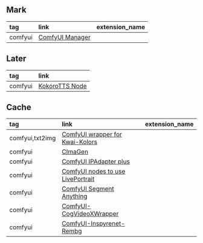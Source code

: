 ## Mark

|tag|link|extension_name|
|:-|:-|:-|
|comfyui|[ComfyUI Manager](https://github.com/ltdrdata/ComfyUI-Manager)

## Later

|tag|link|
|:-|:-|
|comfyui|[KokoroTTS Node](https://github.com/MushroomFleet/DJZ-KokoroTTS)

## Cache

|tag|link|extension_name|
|:-|:-|:-|
|comfyui,txt2img|[ComfyUI wrapper for Kwai-Kolors](https://github.com/kijai/ComfyUI-KwaiKolorsWrapper)
|comfyui|[CImaGen](https://github.com/ServOKio/CImaGen)
|comfyui|[ComfyUI IPAdapter plus](https://github.com/cubiq/ComfyUI_IPAdapter_plus)|
|comfyui|[ComfyUI nodes to use LivePortrait](https://github.com/kijai/ComfyUI-LivePortraitKJ)
|comfyui|[ComfyUI Segment Anything](https://github.com/storyicon/comfyui_segment_anything)
|comfyui|[ComfyUI-CogVideoXWrapper](https://github.com/kijai/ComfyUI-CogVideoXWrapper)
|comfyui|[ComfyUI-Inspyrenet-Rembg](https://github.com/john-mnz/ComfyUI-Inspyrenet-Rembg)
